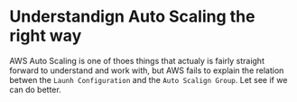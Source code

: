 # Understandign Auto Scaling the right way

AWS Auto Scaling is one of thoes things that actualy is fairly straight forward to understand and work with, but AWS fails to explain the relation betwen the `Launh Configuration` and the `Auto Scalign Group`. Let see if we can do better.
